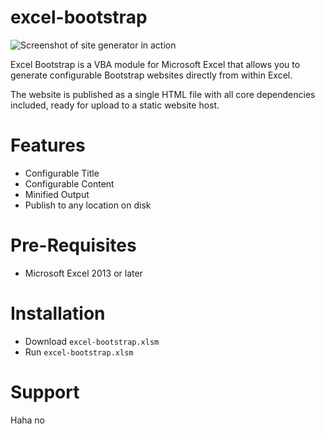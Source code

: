 # excel-bootstrap

![Screenshot of site generator in action](https://raw.githubusercontent.com/woganmay/excel-bootstrap/master/screenshot.png)

Excel Bootstrap is a VBA module for Microsoft Excel that allows you to generate configurable Bootstrap websites directly from within Excel.

The website is published as a single HTML file with all core dependencies included, ready for upload to a static website host.

# Features

* Configurable Title
* Configurable Content
* Minified Output
* Publish to any location on disk

# Pre-Requisites

* Microsoft Excel 2013 or later

# Installation

* Download `excel-bootstrap.xlsm`
* Run `excel-bootstrap.xlsm`

# Support

Haha no

